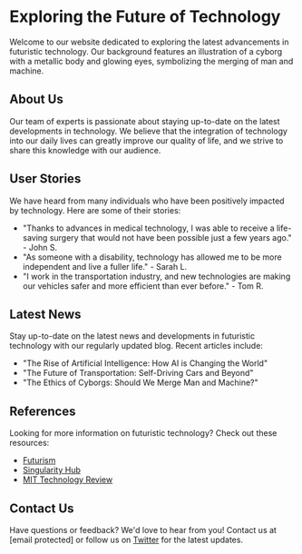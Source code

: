 <!--font:Cinzel-->

# Exploring the Future of Technology

Welcome to our website dedicated to exploring the latest advancements in futuristic technology. Our background features an illustration of a cyborg with a metallic body and glowing eyes, symbolizing the merging of man and machine.

## About Us
Our team of experts is passionate about staying up-to-date on the latest developments in technology. We believe that the integration of technology into our daily lives can greatly improve our quality of life, and we strive to share this knowledge with our audience.

## User Stories
We have heard from many individuals who have been positively impacted by technology. Here are some of their stories:

- "Thanks to advances in medical technology, I was able to receive a life-saving surgery that would not have been possible just a few years ago." - John S.
- "As someone with a disability, technology has allowed me to be more independent and live a fuller life." - Sarah L.
- "I work in the transportation industry, and new technologies are making our vehicles safer and more efficient than ever before." - Tom R.

## Latest News
Stay up-to-date on the latest news and developments in futuristic technology with our regularly updated blog. Recent articles include:

- "The Rise of Artificial Intelligence: How AI is Changing the World"
- "The Future of Transportation: Self-Driving Cars and Beyond"
- "The Ethics of Cyborgs: Should We Merge Man and Machine?"

## References
Looking for more information on futuristic technology? Check out these resources:

- [Futurism](#)
- [Singularity Hub](#)
- [MIT Technology Review](#)

## Contact Us
Have questions or feedback? We'd love to hear from you! Contact us at [email protected] or follow us on [Twitter](#) for the latest updates.

<!--

Write me content for website with wallpaper which alt text is:

"An illustration of a cyborg with a metallic body and glowing eyes"

The name/title of the page should not be 1:1 copy of the alt text but rather a real content of the website which is using this wallpaper.

- Use markdown format 
- Start with heading
- Heading should be short and concise
- The content should look like a real website 
- The website should not be about the wallpaper, wallpaper is just a related background
- Heading should be contain work "wallpaper" or "background"
- Include real sections like references, contact, user stories, etc. use things relevant to the page purpose.
- Feel free to use structure like headings, bullets, numbering, blockquotes, paragraphs, horizontal lines, etc.
- You can use formatting like bold or _italic_
- You can include UTF-8 emojis
- Links should be only #hash anchors (and you can refer to the document itself)
- Do not include images


---


# Futuristic Technology Background Wallpaper

Welcome to our website dedicated to exploring the latest advancements in futuristic technology. Our background wallpaper features an illustration of a cyborg with a metallic body and glowing eyes, symbolizing the merging of man and machine.

## About Us
Our team of experts is passionate about staying up-to-date on the latest developments in technology. We believe that the integration of technology into our daily lives can greatly improve our quality of life, and we strive to share this knowledge with our audience.

## User Stories
We have heard from many individuals who have been positively impacted by technology. Here are some of their stories:

- "Thanks to advances in medical technology, I was able to receive a life-saving surgery that would not have been possible just a few years ago." - John S.
- "As someone with a disability, technology has allowed me to be more independent and live a fuller life." - Sarah L.
- "I work in the transportation industry, and new technologies are making our vehicles safer and more efficient than ever before." - Tom R.

## Latest News
Stay up-to-date on the latest news and developments in futuristic technology with our regularly updated blog. Recent articles include:

- "The Rise of Artificial Intelligence: How AI is Changing the World"
- "The Future of Transportation: Self-Driving Cars and Beyond"
- "The Ethics of Cyborgs: Should We Merge Man and Machine?"

## References
Looking for more information on futuristic technology? Check out these resources:

- [Futurism](#)
- [Singularity Hub](#)
- [MIT Technology Review](#)

## Contact Us
Have questions or feedback? We'd love to hear from you! Contact us at [email protected] or follow us on [Twitter](#) for the latest updates.


---


Heading should not include word "wallpaper". The website should not be about the wallpaper itself, wallpaper is just a related background, rewrite whole content.


---


# Exploring the Future of Technology

Welcome to our website dedicated to exploring the latest advancements in futuristic technology. Our background features an illustration of a cyborg with a metallic body and glowing eyes, symbolizing the merging of man and machine.

## About Us
Our team of experts is passionate about staying up-to-date on the latest developments in technology. We believe that the integration of technology into our daily lives can greatly improve our quality of life, and we strive to share this knowledge with our audience.

## User Stories
We have heard from many individuals who have been positively impacted by technology. Here are some of their stories:

- "Thanks to advances in medical technology, I was able to receive a life-saving surgery that would not have been possible just a few years ago." - John S.
- "As someone with a disability, technology has allowed me to be more independent and live a fuller life." - Sarah L.
- "I work in the transportation industry, and new technologies are making our vehicles safer and more efficient than ever before." - Tom R.

## Latest News
Stay up-to-date on the latest news and developments in futuristic technology with our regularly updated blog. Recent articles include:

- "The Rise of Artificial Intelligence: How AI is Changing the World"
- "The Future of Transportation: Self-Driving Cars and Beyond"
- "The Ethics of Cyborgs: Should We Merge Man and Machine?"

## References
Looking for more information on futuristic technology? Check out these resources:

- [Futurism](#)
- [Singularity Hub](#)
- [MIT Technology Review](#)

## Contact Us
Have questions or feedback? We'd love to hear from you! Contact us at [email protected] or follow us on [Twitter](#) for the latest updates.

-->
